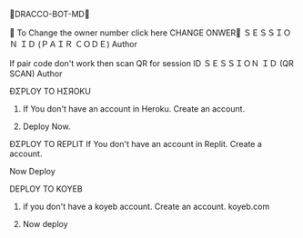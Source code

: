 🍁DRACCO-BOT-MD🍁

🪩 To Change the owner number click here CHANGE ONWER🪩
ＳＥＳＳＩＯＮ ＩＤ (ＰＡＩＲ ＣＯＤＥ)
Author

If pair code don't work then scan QR for session ID
ＳＥＳＳＩＯＮ ＩＤ (QR SCAN)
Author

ÐΣPLOY TO HΣЯOKU
1. If You don't have an account in Heroku. Create an account.



2. Deploy Now.


ÐΣPLOY TO REPLIT
If You don't have an account in Replit. Create a account.


Now Deploy


DEPLOY TO KOYEB
1. if you don't have a koyeb account. Create an account. koyeb.com



2. Now deploy

